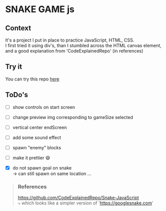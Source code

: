 # SNAKE GAME js

## Context

It's a project I put in place to practice JavaScript, HTML, CSS.  
I first tried it using div's, than I stumbled across the HTML canvas element, and a good explanation from 'CodeExplainedRepo' (in references)

## Try it

You can try this repo [here](https://htmlpreview.github.io/?https://github.com/BOAScripts/SnakeGame-JS-Canvas/blob/main/index.html)

## ToDo's  

- [ ] show controls on start screen
- [ ] change preview img corresponding to gameSize selected
- [ ] vertical center endScreen
- [ ] add some sound effect
- [ ] spawn "enemy" blocks 
- [ ] make it prettier :smile:

- [x] do not spawn goal on snake  
-> can still spawn on same location ...

> ### References
> https://github.com/CodeExplainedRepo/Snake-JavaScript  
> ⤷ which looks like a simpler version of 'https://googlesnake.com'

